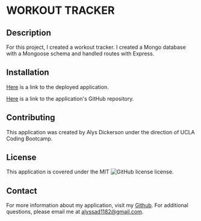 # WORKOUT TRACKER

## Description
For this project, I created a workout tracker. I created a Mongo database with a Mongoose schema and handled routes with Express.

## Installation
[Here](https://alyscorpio-fitness-tracker.herokuapp.com/) is a link to the deployed application.

[Here](https://github.com/alyscorpio/workout-tracker) is a link to the application's GitHub repository.

## Contributing
This application was created by Alys Dickerson under the direction of UCLA Coding Bootcamp.

## License
This application is covered under the MIT ![GitHub license](https://img.shields.io/badge/license--blue.svg) license.

## Contact
For more information about my application, visit my [Github](https://github.com/alyscorpio).
For additional questions, please email me at alyssad1182@gmail.com.